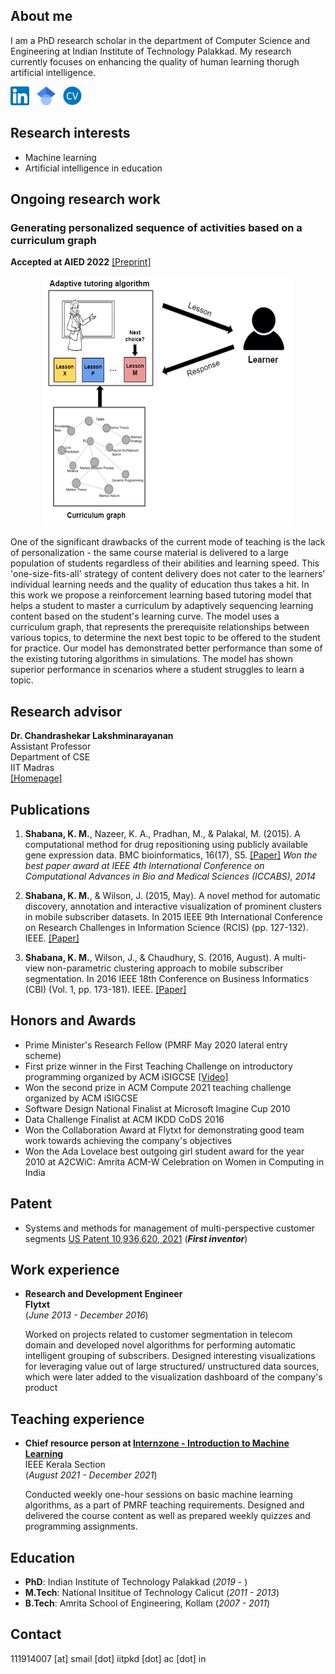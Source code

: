 ## About me
I am a PhD research scholar in the department of Computer Science and Engineering at Indian Institute of Technology Palakkad. My research currently focuses on enhancing the quality of human learning thorugh artificial intelligence.

[<img src="images/linkedin_logo.png" width="30" height="30">](https://www.linkedin.com/in/shabana-k-m/)
&nbsp;
[<img src="images/scholar_logo.png" width="30" height="30">](https://scholar.google.com/citations?user=EEQU31YAAAAJ&hl=en/)
&nbsp;
[<img src="images/cv_logo.png" width="30" height="30">](https://drive.google.com/file/d/1JyDtUE7qytm2gfsfNR7sRV5lyQg784lF/view?usp=sharing)

## Research interests
- Machine learning
- Artificial intelligence in education

## Ongoing research work
### Generating personalized sequence of activities based on a curriculum graph &nbsp;
**Accepted at AIED 2022** [[Preprint]](https://drive.google.com/file/d/1wxYbmX5Qcr9lbKi77iCwBE1sdxY4qYHE/view?usp=sharing)

<p align="center">
<img src="images/tutoring_algorithm.PNG" width="400" height="400" />
</p>
  
One of the significant drawbacks of the current mode of teaching is the lack of personalization - the same course material is delivered to a large population of students regardless of their abilities and learning speed. This 'one-size-fits-all' strategy of content delivery does not cater to the learners' individual learning needs and the quality of education thus takes a hit. In this work we propose a reinforcement learning based tutoring model that helps a student to master a curriculum by adaptively sequencing learning content based on the student's learning curve. The model uses a curriculum graph, that represents the prerequisite relationships between various topics, to determine the next best topic to be offered to the student for practice. Our model has demonstrated better performance than some of the existing tutoring algorithms in simulations. The model has shown superior performance in scenarios where a student struggles to learn a topic.

## Research advisor
**Dr. Chandrashekar Lakshminarayanan**  
Assistant Professor  
Department of CSE  
IIT Madras  
[[Homepage]](https://sites.google.com/view/chandrashekar-lakshminarayanan)

## Publications

1. **Shabana, K. M.**, Nazeer, K. A., Pradhan, M., & Palakal, M. (2015). A computational method for drug repositioning using publicly available gene expression data. BMC bioinformatics, 16(17), S5. [[Paper]](https://bmcbioinformatics.biomedcentral.com/articles/10.1186/1471-2105-16-S17-S5) _Won the best paper award at IEEE 4th International Conference on Computational Advances in Bio and Medical Sciences (ICCABS), 2014_

2. **Shabana, K. M.**, & Wilson, J. (2015, May). A novel method for automatic discovery, annotation and interactive visualization of prominent clusters in mobile subscriber datasets. In 2015 IEEE 9th International Conference on Research Challenges in Information Science (RCIS) (pp. 127-132). IEEE.
[[Paper]](https://ieeexplore.ieee.org/document/7128872/?tp=&arnumber=7128872)

3. **Shabana, K. M.**, Wilson, J., & Chaudhury, S. (2016, August). A multi-view non-parametric clustering approach to mobile subscriber segmentation. In 2016 IEEE 18th Conference on Business Informatics (CBI) (Vol. 1, pp. 173-181). IEEE. [[Paper]](https://ieeexplore.ieee.org/abstract/document/7780312)

## Honors and Awards

- Prime Minister's Research Fellow (PMRF May 2020 lateral entry scheme)
- First prize winner in the First Teaching Challenge on introductory programming organized by ACM iSIGCSE [[Video]](https://www.youtube.com/watch?v=UFDV_EvYwmw)
- Won the second prize in ACM Compute 2021 teaching challenge organized by ACM iSIGCSE
- Software Design National Finalist at Microsoft Imagine Cup 2010
- Data Challenge Finalist at ACM IKDD CoDS 2016
- Won the Collaboration Award at Flytxt for demonstrating good team work towards achieving the company's objectives
- Won the Ada Lovelace best outgoing girl student award for the year 2010 at A2CWiC: Amrita ACM-W Celebration on Women in Computing in India

## Patent
- Systems and methods for management of multi-perspective customer segments [US Patent 10,936,620, 2021](https://patents.google.com/patent/US10936620B2) (_**First inventor**_)

## Work experience
- **Research and Development Engineer**  
  **Flytxt**  
  (_June 2013 - December 2016_)  
  
  Worked on projects related to customer segmentation in telecom domain and developed  novel algorithms for performing automatic intelligent grouping of subscribers. Designed interesting visualizations for leveraging value out of large structured/ unstructured data sources, which were later added to the visualization dashboard of the company's product

## Teaching experience
- **Chief resource person at [Internzone - Introduction to Machine Learning](http://www.gecskp.ac.in/pdf/news/Internzone_Introduction_to_ML.pdf)**  
  IEEE Kerala Section  
  (_August 2021 - December 2021_)
  
  Conducted weekly one-hour sessions on basic machine learning algorithms, as a part of PMRF teaching requirements. Designed and delivered the course content as well as prepared weekly quizzes and programming assignments.

## Education

- **PhD**: Indian Institute of Technology Palakkad (_2019_ - )
- **M.Tech**: National Insititue of Technology Calicut (_2011 - 2013_)
- **B.Tech**: Amrita School of Engineering, Kollam (_2007 - 2011_)

## Contact

111914007 [at] smail [dot] iitpkd [dot] ac [dot] in

